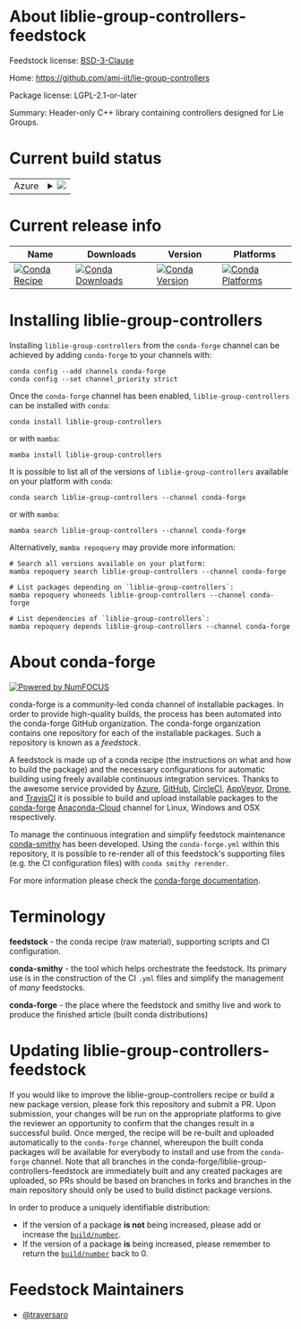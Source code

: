 About liblie-group-controllers-feedstock
========================================

Feedstock license: [BSD-3-Clause](https://github.com/conda-forge/liblie-group-controllers-feedstock/blob/main/LICENSE.txt)

Home: https://github.com/ami-iit/lie-group-controllers

Package license: LGPL-2.1-or-later

Summary: Header-only C++ library containing controllers designed for Lie Groups.

Current build status
====================


<table>
    
  <tr>
    <td>Azure</td>
    <td>
      <details>
        <summary>
          <a href="https://dev.azure.com/conda-forge/feedstock-builds/_build/latest?definitionId=17582&branchName=main">
            <img src="https://dev.azure.com/conda-forge/feedstock-builds/_apis/build/status/liblie-group-controllers-feedstock?branchName=main">
          </a>
        </summary>
        <table>
          <thead><tr><th>Variant</th><th>Status</th></tr></thead>
          <tbody><tr>
              <td>linux_64</td>
              <td>
                <a href="https://dev.azure.com/conda-forge/feedstock-builds/_build/latest?definitionId=17582&branchName=main">
                  <img src="https://dev.azure.com/conda-forge/feedstock-builds/_apis/build/status/liblie-group-controllers-feedstock?branchName=main&jobName=linux&configuration=linux%20linux_64_" alt="variant">
                </a>
              </td>
            </tr><tr>
              <td>linux_aarch64</td>
              <td>
                <a href="https://dev.azure.com/conda-forge/feedstock-builds/_build/latest?definitionId=17582&branchName=main">
                  <img src="https://dev.azure.com/conda-forge/feedstock-builds/_apis/build/status/liblie-group-controllers-feedstock?branchName=main&jobName=linux&configuration=linux%20linux_aarch64_" alt="variant">
                </a>
              </td>
            </tr><tr>
              <td>linux_ppc64le</td>
              <td>
                <a href="https://dev.azure.com/conda-forge/feedstock-builds/_build/latest?definitionId=17582&branchName=main">
                  <img src="https://dev.azure.com/conda-forge/feedstock-builds/_apis/build/status/liblie-group-controllers-feedstock?branchName=main&jobName=linux&configuration=linux%20linux_ppc64le_" alt="variant">
                </a>
              </td>
            </tr><tr>
              <td>osx_64</td>
              <td>
                <a href="https://dev.azure.com/conda-forge/feedstock-builds/_build/latest?definitionId=17582&branchName=main">
                  <img src="https://dev.azure.com/conda-forge/feedstock-builds/_apis/build/status/liblie-group-controllers-feedstock?branchName=main&jobName=osx&configuration=osx%20osx_64_" alt="variant">
                </a>
              </td>
            </tr><tr>
              <td>osx_arm64</td>
              <td>
                <a href="https://dev.azure.com/conda-forge/feedstock-builds/_build/latest?definitionId=17582&branchName=main">
                  <img src="https://dev.azure.com/conda-forge/feedstock-builds/_apis/build/status/liblie-group-controllers-feedstock?branchName=main&jobName=osx&configuration=osx%20osx_arm64_" alt="variant">
                </a>
              </td>
            </tr><tr>
              <td>win_64</td>
              <td>
                <a href="https://dev.azure.com/conda-forge/feedstock-builds/_build/latest?definitionId=17582&branchName=main">
                  <img src="https://dev.azure.com/conda-forge/feedstock-builds/_apis/build/status/liblie-group-controllers-feedstock?branchName=main&jobName=win&configuration=win%20win_64_" alt="variant">
                </a>
              </td>
            </tr>
          </tbody>
        </table>
      </details>
    </td>
  </tr>
</table>

Current release info
====================

| Name | Downloads | Version | Platforms |
| --- | --- | --- | --- |
| [![Conda Recipe](https://img.shields.io/badge/recipe-liblie--group--controllers-green.svg)](https://anaconda.org/conda-forge/liblie-group-controllers) | [![Conda Downloads](https://img.shields.io/conda/dn/conda-forge/liblie-group-controllers.svg)](https://anaconda.org/conda-forge/liblie-group-controllers) | [![Conda Version](https://img.shields.io/conda/vn/conda-forge/liblie-group-controllers.svg)](https://anaconda.org/conda-forge/liblie-group-controllers) | [![Conda Platforms](https://img.shields.io/conda/pn/conda-forge/liblie-group-controllers.svg)](https://anaconda.org/conda-forge/liblie-group-controllers) |

Installing liblie-group-controllers
===================================

Installing `liblie-group-controllers` from the `conda-forge` channel can be achieved by adding `conda-forge` to your channels with:

```
conda config --add channels conda-forge
conda config --set channel_priority strict
```

Once the `conda-forge` channel has been enabled, `liblie-group-controllers` can be installed with `conda`:

```
conda install liblie-group-controllers
```

or with `mamba`:

```
mamba install liblie-group-controllers
```

It is possible to list all of the versions of `liblie-group-controllers` available on your platform with `conda`:

```
conda search liblie-group-controllers --channel conda-forge
```

or with `mamba`:

```
mamba search liblie-group-controllers --channel conda-forge
```

Alternatively, `mamba repoquery` may provide more information:

```
# Search all versions available on your platform:
mamba repoquery search liblie-group-controllers --channel conda-forge

# List packages depending on `liblie-group-controllers`:
mamba repoquery whoneeds liblie-group-controllers --channel conda-forge

# List dependencies of `liblie-group-controllers`:
mamba repoquery depends liblie-group-controllers --channel conda-forge
```


About conda-forge
=================

[![Powered by
NumFOCUS](https://img.shields.io/badge/powered%20by-NumFOCUS-orange.svg?style=flat&colorA=E1523D&colorB=007D8A)](https://numfocus.org)

conda-forge is a community-led conda channel of installable packages.
In order to provide high-quality builds, the process has been automated into the
conda-forge GitHub organization. The conda-forge organization contains one repository
for each of the installable packages. Such a repository is known as a *feedstock*.

A feedstock is made up of a conda recipe (the instructions on what and how to build
the package) and the necessary configurations for automatic building using freely
available continuous integration services. Thanks to the awesome service provided by
[Azure](https://azure.microsoft.com/en-us/services/devops/), [GitHub](https://github.com/),
[CircleCI](https://circleci.com/), [AppVeyor](https://www.appveyor.com/),
[Drone](https://cloud.drone.io/welcome), and [TravisCI](https://travis-ci.com/)
it is possible to build and upload installable packages to the
[conda-forge](https://anaconda.org/conda-forge) [Anaconda-Cloud](https://anaconda.org/)
channel for Linux, Windows and OSX respectively.

To manage the continuous integration and simplify feedstock maintenance
[conda-smithy](https://github.com/conda-forge/conda-smithy) has been developed.
Using the ``conda-forge.yml`` within this repository, it is possible to re-render all of
this feedstock's supporting files (e.g. the CI configuration files) with ``conda smithy rerender``.

For more information please check the [conda-forge documentation](https://conda-forge.org/docs/).

Terminology
===========

**feedstock** - the conda recipe (raw material), supporting scripts and CI configuration.

**conda-smithy** - the tool which helps orchestrate the feedstock.
                   Its primary use is in the construction of the CI ``.yml`` files
                   and simplify the management of *many* feedstocks.

**conda-forge** - the place where the feedstock and smithy live and work to
                  produce the finished article (built conda distributions)


Updating liblie-group-controllers-feedstock
===========================================

If you would like to improve the liblie-group-controllers recipe or build a new
package version, please fork this repository and submit a PR. Upon submission,
your changes will be run on the appropriate platforms to give the reviewer an
opportunity to confirm that the changes result in a successful build. Once
merged, the recipe will be re-built and uploaded automatically to the
`conda-forge` channel, whereupon the built conda packages will be available for
everybody to install and use from the `conda-forge` channel.
Note that all branches in the conda-forge/liblie-group-controllers-feedstock are
immediately built and any created packages are uploaded, so PRs should be based
on branches in forks and branches in the main repository should only be used to
build distinct package versions.

In order to produce a uniquely identifiable distribution:
 * If the version of a package **is not** being increased, please add or increase
   the [``build/number``](https://docs.conda.io/projects/conda-build/en/latest/resources/define-metadata.html#build-number-and-string).
 * If the version of a package **is** being increased, please remember to return
   the [``build/number``](https://docs.conda.io/projects/conda-build/en/latest/resources/define-metadata.html#build-number-and-string)
   back to 0.

Feedstock Maintainers
=====================

* [@traversaro](https://github.com/traversaro/)

